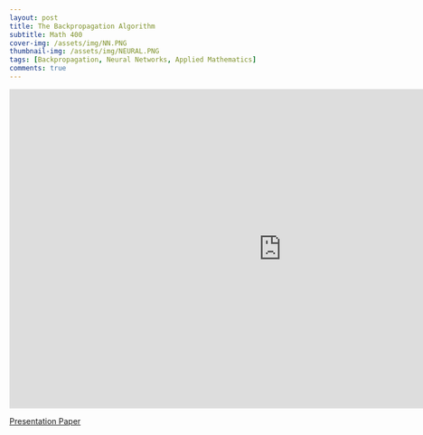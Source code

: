 ```yaml
---
layout: post
title: The Backpropagation Algorithm
subtitle: Math 400
cover-img: /assets/img/NN.PNG
thumbnail-img: /assets/img/NEURAL.PNG
tags: [Backpropagation, Neural Networks, Applied Mathematics]
comments: true
---
```


<iframe src="https://onedrive.live.com/embed?cid=9E9575A90489478B&amp;resid=9E9575A90489478B%2121251&amp;authkey=AFHAcM3anPneKEc&amp;em=2&amp;wdAr=1.7777777777777777" width="962px" height="565px" frameborder="0">This is an embedded <a target="_blank" href="https://office.com">Microsoft Office</a> presentation, powered by <a target="_blank" href="https://office.com/webapps">Office</a>.</iframe>

[Presentation Paper](https://1drv.ms/w/s!AotHiQSpdZWegaYEg3rIivvgJ4szuw?e=jIyxMS)
